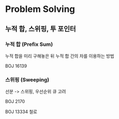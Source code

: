 # Problem Solving 

## 누적 합, 스위핑, 투 포인터

### 누적 합 (Prefix Sum)

누적 합을 미리 구해놓은 뒤 누적 합 간의 차를 이용하는 방법

BOJ 16139

### 스위핑 (Sweeping)

선분 -> 스위핑, 우선순위 큐 고려

BOJ 2170 

BOJ 13334 철로
